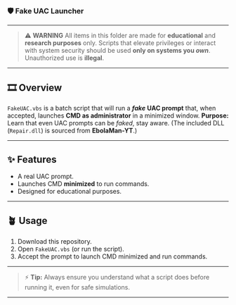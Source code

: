 ### 🛡️ Fake UAC Launcher

---

> ⚠️ **WARNING** All items in this folder are made for **educational** and **research purposes** only. Scripts that elevate privileges or interact with system security should be used **only on systems you ***own*****. Unauthorized use is **illegal**.

---

## 🎞️ Overview

`FakeUAC.vbs` is a batch script that will run a ***fake*** **UAC prompt** that, when accepted, launches **CMD as administrator** in a minimized window.
**Purpose:** Learn that even UAC prompts can be *faked*, stay aware.
(The included DLL (`Repair.dll`) is sourced from **EbolaMan-YT**.)

---

## ✨ Features

- A real UAC prompt. 
- Launches CMD **minimized** to run commands.
- Designed for educational purposes.

---

## 🪴 Usage

1. Download this repository.  
2. Open `FakeUAC.vbs` (or run the script).  
3. Accept the prompt to launch CMD minimized and run commands.  

---

> ⚡ **Tip:** Always ensure you understand what a script does before running it, even for safe simulations.

---



